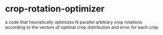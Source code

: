 # crop-rotation-optimizer
a code that heuristically optimizes N parallel arbitrary crop rotations according to the vectors of optimal crop distribution and error for each crop
